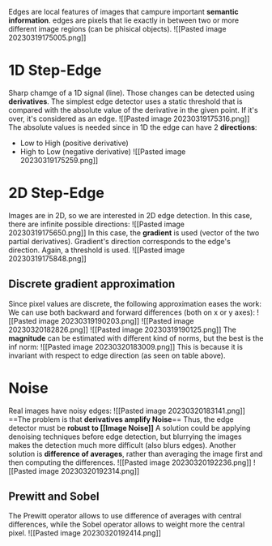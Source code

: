 Edges are local features of images that campure important **semantic information**.
edges are pixels that lie exactly in between two or more different image regions (can be phisical objects).
![[Pasted image 20230319175005.png]]

# 1D Step-Edge
Sharp chamge of a 1D signal (line).
Those changes can be detected using **derivatives**.
The simplest edge detector uses a static threshold that is compared with the absolute value of the derivative in the given point. If it's over, it's considered as an edge.
![[Pasted image 20230319175316.png]]
The absolute values is needed since in 1D the edge can have 2 **directions**:
- Low to High (positive derivative)
- High to Low (negative derivative)
![[Pasted image 20230319175259.png]]
# 2D Step-Edge
Images are in 2D, so we are interested in 2D edge detection.
In this case, there are infinite possible directions:
![[Pasted image 20230319175650.png]]
In this case, the **gradient** is used (vector of the two partial derivatives).
Gradient's direction corresponds to the edge's direction. Again, a threshold is used.
![[Pasted image 20230319175848.png]]

## Discrete gradient approximation
Since pixel values are discrete, the following approximation eases the work:
We can use both backward and forward differences (both on x or y axes):
![[Pasted image 20230319190203.png]]
![[Pasted image 20230320182826.png]]
![[Pasted image 20230319190125.png]]
The **magnitude** can be estimated with different kind of norms, but the best is the inf norm:
![[Pasted image 20230320183009.png]]
This is because it is invariant with respect to edge direction (as seen on table above).

# Noise
Real images have noisy edges:
![[Pasted image 20230320183141.png]]
==The problem is that **derivatives amplify Noise**==
Thus, the edge detector must be **robust to [[Image Noise]]** 
A solution could be applying denoising techniques before edge detection, but blurrying the images makes the detection much more difficult (also blurs edges).
Another solution is **difference of averages**, rather than averaging the image first and then computing the differences.
![[Pasted image 20230320192236.png]]
![[Pasted image 20230320192314.png]]
## Prewitt and Sobel
The Prewitt operator allows to use difference of averages with central differences, while the Sobel operator allows to weight more the central pixel.
![[Pasted image 20230320192414.png]]